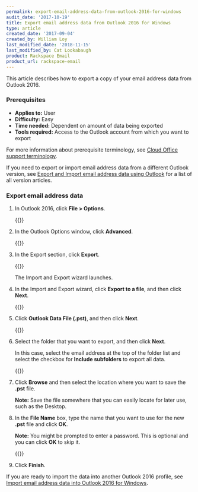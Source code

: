 ```yaml
---
permalink: export-email-address-data-from-outlook-2016-for-windows
audit_date: '2017-10-19'
title: Export email address data from Outlook 2016 for Windows
type: article
created_date: '2017-09-04'
created_by: William Loy
last_modified_date: '2018-11-15'
last_modified_by: Cat Lookabaugh
product: Rackspace Email
product_url: rackspace-email
---
```


This article describes how to export a copy of your email address data from Outlook 2016.

### Prerequisites

- **Applies to:** User
- **Difficulty:** Easy
- **Time needed:** Dependent on amount of data being exported
- **Tools required:**  Access to the Outlook account from which you want to export

For more information about prerequisite terminology, see [Cloud Office support terminology](/support/how-to/cloud-office-support-terminology/).

If you need to export or import email address data from a different Outlook version, see [Export and Import email address data using Outlook](/support/how-to/export-and-import-email-address-data-using-outlook) for a list of all version articles.


### Export email address data

1. In Outlook 2016, click **File > Options**.

   {{<image src="options2016.png" alt="" title="">}}

2. In the Outlook Options window, click **Advanced**.

   {{<image src="advanced2016.png" alt="" title="">}}

3. In the Export section, click **Export**.

   {{<image src="export2016.png" alt="" title="">}}

   The Import and Export wizard launches.

4. In the Import and Export wizard, click **Export to a file**, and then click **Next**.

   {{<image src="export_to_file2016.png" alt="" title="">}}

5. Click **Outlook Data File (.pst)**, and then click **Next**.

   {{<image src="outlook_data_file2016.png" alt="" title="">}}

6. Select the folder that you want to export, and then click **Next**.

   In this case, select the email address at the top of the folder list and select the checkbox for **Include subfolders** to export all data.  

   {{<image src="export_folder_list2016.png" alt="" title="">}}

7. Click **Browse** and then select the location where you want to save the **.pst** file.

   **Note:** Save the file somewhere that you can easily locate for later use, such as the Desktop.

8. In the **File Name** box, type the name that you want to use for the new **.pst** file and click **OK**.

   **Note:** You might be prompted to enter a password. This is optional and you can click **OK** to skip it.

   {{<image src="browse_finish2016.png" alt="" title="">}}

9. Click **Finish**.


If you are ready to import the data into another Outlook 2016 profile, see [Import email address data into Outlook 2016 for Windows](/support/how-to/import-email-address-data-into-outlook-2016-for-windows).
